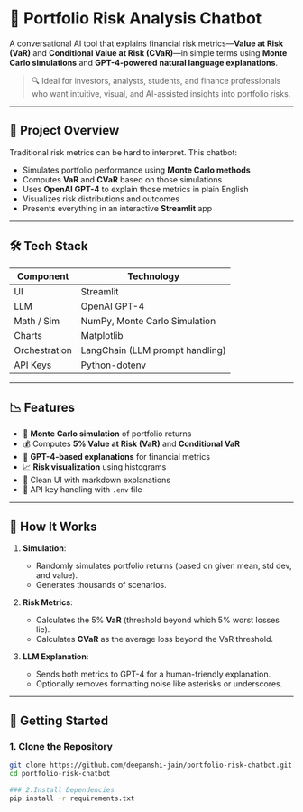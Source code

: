 # 💼 Portfolio Risk Analysis Chatbot

A conversational AI tool that explains financial risk metrics—**Value at Risk (VaR)** and **Conditional Value at Risk (CVaR)**—in simple terms using **Monte Carlo simulations** and **GPT-4-powered natural language explanations**.

> 🔍 Ideal for investors, analysts, students, and finance professionals who want intuitive, visual, and AI-assisted insights into portfolio risks.

---

## 🧠 Project Overview

Traditional risk metrics can be hard to interpret. This chatbot:

- Simulates portfolio performance using **Monte Carlo methods**
- Computes **VaR** and **CVaR** based on those simulations
- Uses **OpenAI GPT-4** to explain those metrics in plain English
- Visualizes risk distributions and outcomes
- Presents everything in an interactive **Streamlit** app

---

## 🛠 Tech Stack

| Component     | Technology                       |
|---------------|----------------------------------|
| UI            | Streamlit                        |
| LLM           | OpenAI GPT-4                     |
| Math / Sim    | NumPy, Monte Carlo Simulation    |
| Charts        | Matplotlib                       |
| Orchestration | LangChain (LLM prompt handling)  |
| API Keys      | Python-dotenv                    |

---

## 📉 Features

- 🔢 **Monte Carlo simulation** of portfolio returns
- 💰 Computes **5% Value at Risk (VaR)** and **Conditional VaR**
- 🤖 **GPT-4-based explanations** for financial metrics
- 📈 **Risk visualization** using histograms
- 🧾 Clean UI with markdown explanations
- 🔐 API key handling with `.env` file

---

## 🧪 How It Works

1. **Simulation**:
   - Randomly simulates portfolio returns (based on given mean, std dev, and value).
   - Generates thousands of scenarios.

2. **Risk Metrics**:
   - Calculates the 5% **VaR** (threshold beyond which 5% worst losses lie).
   - Calculates **CVaR** as the average loss beyond the VaR threshold.

3. **LLM Explanation**:
   - Sends both metrics to GPT-4 for a human-friendly explanation.
   - Optionally removes formatting noise like asterisks or underscores.

---

## 🚀 Getting Started

### 1. Clone the Repository

```bash
git clone https://github.com/deepanshi-jain/portfolio-risk-chatbot.git
cd portfolio-risk-chatbot

### 2.Install Dependencies
pip install -r requirements.txt

